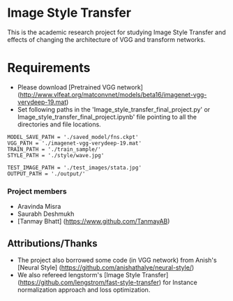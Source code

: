 # Image Style Transfer

This is the academic research project for studying Image Style Transfer and effects of changing the architecture of VGG and transform networks.



# Requirements

* Please download [Pretrained VGG network] (http://www.vlfeat.org/matconvnet/models/beta16/imagenet-vgg-verydeep-19.mat)
* Set following paths in the 'Image_style_transfer_final_project.py' or Image_style_transfer_final_project.ipynb' file pointing to all the directories and file locations.

```
MODEL_SAVE_PATH = './saved_model/fns.ckpt'
VGG_PATH = './imagenet-vgg-verydeep-19.mat'
TRAIN_PATH = './train_sample/'
STYLE_PATH = './style/wave.jpg'

TEST_IMAGE_PATH = './test_images/stata.jpg'
OUTPUT_PATH = './output/'
```

### Project members
* Aravinda Misra
* Saurabh Deshmukh 
* [Tanmay Bhatt] (https://www.github.com/TanmayAB)

## Attributions/Thanks
* The project also borrowed some code (in VGG network) from Anish's [Neural Style] (https://github.com/anishathalye/neural-style/)
* We also refereed lengstorm's [Image Style Transfer] (https://github.com/lengstrom/fast-style-transfer) for Instance normalization approach and loss optimization.